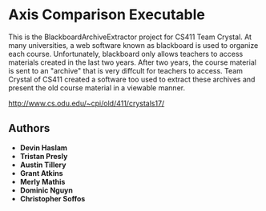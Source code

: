 # Axis Comparison Executable

This is the BlackboardArchiveExtractor project for CS411 Team Crystal. At many universities, a web software known as blackboard is used to organize each course. Unfortunately, blackboard only allows teachers to access materials created in the last two years. After two years, the course material is sent to an "archive" that is very diffcult for teachers to access. Team Crystal of CS411 created a software too used to extract these archives and present the old course material in a viewable manner.

http://www.cs.odu.edu/~cpi/old/411/crystals17/


## Authors

* **Devin Haslam**
* **Tristan Presly**
* **Austin Tillery**
* **Grant Atkins**
* **Merly Mathis**
* **Dominic Nguyn**
* **Christopher Soffos**
